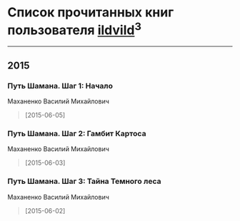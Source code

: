 # Список прочитанных книг пользователя [ildvild](https://profile.live.com/cid-dbe700c4044ba1bd/)<sup>3</sup>
---

## 2015

### Путь Шамана. Шаг 1: Начало
Маханенко Василий Михайлович
> [2015-06-05] 


### Путь Шамана. Шаг 2: Гамбит Картоса
Маханенко Василий Михайлович
> [2015-06-03] 


### Путь Шамана. Шаг 3: Тайна Темного леса
Маханенко Василий Михайлович
> [2015-06-02] 



